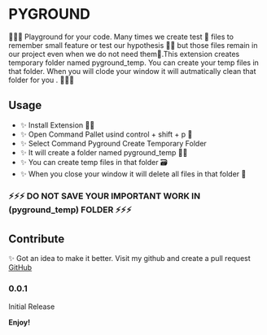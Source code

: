 # PYGROUND

💚💚💚
Playground for your code. Many times we create test 🧪 files to remember small feature or test our hypothesis 🧑‍🔬 but those files remain in our project even when we do not need them😤.This extension creates temporary folder named pyground_temp. You can create your temp files in that folder. When you will clode your window it will autmatically clean that folder for you .
💚💚💚


## Usage

* ✨  Install Extension 🎉🎉
* ✨  Open Command Pallet usind control + shift + p 🎊
* ✨  Select Command Pyground Create Temporary Folder 
* ✨  It will create a folder named pyground_temp 📂📂
* ✨  You can create temp files in that folder 🗃️
* ✨  When you close your window it will delete all files in that folder 🚮


###    ⚡⚡⚡  DO NOT SAVE YOUR IMPORTANT WORK IN (pyground_temp) FOLDER  ⚡⚡⚡

## Contribute

✨ Got an idea to make it better. Visit my github and create a pull request [GitHub](https://github.com/FarhanAliRaza/pyground) 



### 0.0.1

Initial Release

**Enjoy!**
